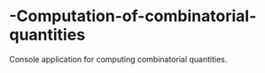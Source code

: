 # -Computation-of-combinatorial-quantities
Console application for computing combinatorial quantities. 
